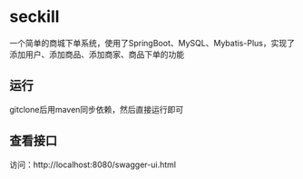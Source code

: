 # seckill
一个简单的商城下单系统，使用了SpringBoot、MySQL、Mybatis-Plus，实现了添加用户、添加商品、添加商家、商品下单的功能

## 运行
gitclone后用maven同步依赖，然后直接运行即可

## 查看接口
访问：http://localhost:8080/swagger-ui.html

